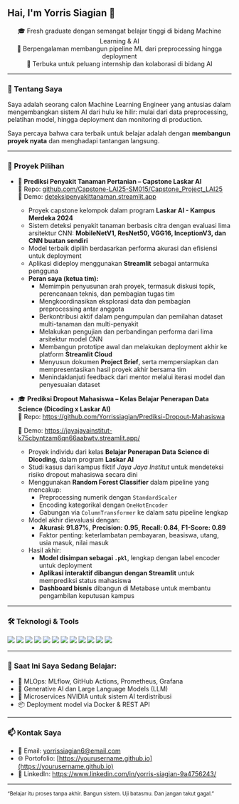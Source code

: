## Hai, I'm Yorris Siagian 👋


<p align="center">
  🎓 Fresh graduate dengan semangat belajar tinggi di bidang Machine Learning & AI <br>
  🔧 Berpengalaman membangun pipeline ML dari preprocessing hingga deployment <br>
  🌱 Terbuka untuk peluang internship dan kolaborasi di bidang AI
</p>

---

### 🧠 Tentang Saya

Saya adalah seorang calon Machine Learning Engineer yang antusias dalam mengembangkan sistem AI dari hulu ke hilir: mulai dari data preprocessing, pelatihan model, hingga deployment dan monitoring di production.

Saya percaya bahwa cara terbaik untuk belajar adalah dengan **membangun proyek nyata** dan menghadapi tantangan langsung.

---

### 💼 Proyek Pilihan

- 🌾 **Prediksi Penyakit Tanaman Pertanian – Capstone Laskar AI**  
  🔗 Repo: [github.com/Capstone-LAI25-SM015/Capstone_Project_LAI25](https://github.com/Capstone-LAI25-SM015/Capstone_Project_LAI25)  
  🔗 Demo: [deteksipenyakittanaman.streamlit.app](https://deteksipenyakittanaman.streamlit.app)  
  - Proyek capstone kelompok dalam program **Laskar AI - Kampus Merdeka 2024**
  - Sistem deteksi penyakit tanaman berbasis citra dengan evaluasi lima arsitektur CNN:
    **MobileNetV1, ResNet50, VGG16, InceptionV3, dan CNN buatan sendiri**
  - Model terbaik dipilih berdasarkan performa akurasi dan efisiensi untuk deployment
  - Aplikasi dideploy menggunakan **Streamlit** sebagai antarmuka pengguna
  - **Peran saya (ketua tim):**
    - Memimpin penyusunan arah proyek, termasuk diskusi topik, perencanaan teknis, dan pembagian tugas tim
    - Mengkoordinasikan eksplorasi data dan pembagian preprocessing antar anggota
    - Berkontribusi aktif dalam pengumpulan dan pemilahan dataset multi-tanaman dan multi-penyakit
    - Melakukan pengujian dan perbandingan performa dari lima arsitektur model CNN
    - Membangun prototipe awal dan melakukan deployment akhir ke platform **Streamlit Cloud**
    - Menyusun dokumen **Project Brief**, serta mempersiapkan dan mempresentasikan hasil proyek akhir bersama tim
    - Menindaklanjuti feedback dari mentor melalui iterasi model dan penyesuaian dataset


- 🎓 **Prediksi Dropout Mahasiswa – Kelas Belajar Penerapan Data Science (Dicoding x Laskar AI)**  
  🔗 Repo: https://github.com/Yorrissiagian/Prediksi-Dropout-Mahasiswa
  
  🔗 Demo: https://jayajayainstitut-k75cbyntzam6qn66aabwtv.streamlit.app/ 
  - Proyek individu dari kelas **Belajar Penerapan Data Science di Dicoding**, dalam program **Laskar AI**
  - Studi kasus dari kampus fiktif *Jaya Jaya Institut* untuk mendeteksi risiko dropout mahasiswa secara dini
  - Menggunakan **Random Forest Classifier** dalam pipeline yang mencakup:
    - Preprocessing numerik dengan `StandardScaler`
    - Encoding kategorikal dengan `OneHotEncoder`
    - Gabungan via `ColumnTransformer` ke dalam satu pipeline lengkap
  - Model akhir dievaluasi dengan:
    - **Akurasi: 91.87%**, **Precision: 0.95**, **Recall: 0.84**, **F1-Score: 0.89**
    - Faktor penting: keterlambatan pembayaran, beasiswa, utang, usia masuk, nilai masuk
  - Hasil akhir:
    - **Model disimpan sebagai `.pkl`**, lengkap dengan label encoder untuk deployment
    - **Aplikasi interaktif dibangun dengan Streamlit** untuk memprediksi status mahasiswa
    - **Dashboard bisnis** dibangun di Metabase untuk membantu pengambilan keputusan kampus



---

### 🛠️ Teknologi & Tools

<p>
  <img src="https://img.shields.io/badge/Python-blue?logo=python&logoColor=white"/>
  <img src="https://img.shields.io/badge/scikit--learn-orange?logo=scikit-learn&logoColor=white"/>
  <img src="https://img.shields.io/badge/Pandas-150458?logo=pandas&logoColor=white"/>
  <img src="https://img.shields.io/badge/TensorFlow-orange?logo=tensorflow&logoColor=white"/>
  <img src="https://img.shields.io/badge/Metabase-509EE3?logo=metabase&logoColor=white"/>
  <img src="https://img.shields.io/badge/Supabase-3ECF8E?logo=supabase&logoColor=white"/>
  <img src="https://img.shields.io/badge/Streamlit-FF4B4B?logo=streamlit&logoColor=white"/>
  <img src="https://img.shields.io/badge/MLflow-black?logo=mlflow&logoColor=white"/>
  <img src="https://img.shields.io/badge/Docker-blue?logo=docker&logoColor=white"/>
  <img src="https://img.shields.io/badge/GitHub_Actions-2088FF?logo=github-actions&logoColor=white"/>
  <img src="https://img.shields.io/badge/Prometheus-E6522C?logo=prometheus&logoColor=white"/>
  <img src="https://img.shields.io/badge/Grafana-F46800?logo=grafana&logoColor=white"/>
</p>



---

### 🔭 Saat Ini Saya Sedang Belajar:

- 🎯 MLOps: MLflow, GitHub Actions, Prometheus, Grafana
- 🤖 Generative AI dan Large Language Models (LLM)
- 🧱 Microservices NVIDIA untuk sistem AI terdistribusi
- 📦 Deployment model via Docker & REST API

---

### 📫 Kontak Saya

- 📧 Email: yorrissiagian6@email.com
- 🌐 Portofolio: [https://yourusername.github.io](https://yourusername.github.io)
- 💼 LinkedIn: https://www.linkedin.com/in/yorris-siagian-9a4756243/

---

<sub>“Belajar itu proses tanpa akhir. Bangun sistem. Uji batasmu. Dan jangan takut gagal.”</sub>

